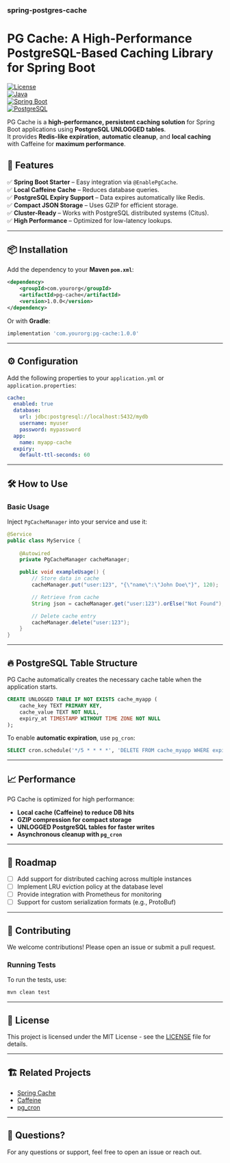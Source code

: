 ### spring-postgres-cache

# PG Cache: A High-Performance PostgreSQL-Based Caching Library for Spring Boot  

[![License](https://img.shields.io/badge/license-MIT-blue.svg)](LICENSE)  
[![Java](https://img.shields.io/badge/java-17%2B-blue)](https://openjdk.org/)  
[![Spring Boot](https://img.shields.io/badge/spring--boot-3.0-green)](https://spring.io/projects/spring-boot)  
[![PostgreSQL](https://img.shields.io/badge/postgresql-14%2B-blue)](https://www.postgresql.org/)  

PG Cache is a **high-performance, persistent caching solution** for Spring Boot applications using **PostgreSQL UNLOGGED tables**.  
It provides **Redis-like expiration**, **automatic cleanup**, and **local caching** with Caffeine for **maximum performance**.  

## 🚀 Features  

✅ **Spring Boot Starter** – Easy integration via `@EnablePgCache`.  
✅ **Local Caffeine Cache** – Reduces database queries.  
✅ **PostgreSQL Expiry Support** – Data expires automatically like Redis.  
✅ **Compact JSON Storage** – Uses GZIP for efficient storage.  
✅ **Cluster-Ready** – Works with PostgreSQL distributed systems (Citus).  
✅ **High Performance** – Optimized for low-latency lookups.  

---

## 📦 Installation  

Add the dependency to your **Maven `pom.xml`**:  

```xml
<dependency>
    <groupId>com.yourorg</groupId>
    <artifactId>pg-cache</artifactId>
    <version>1.0.0</version>
</dependency>
```

Or with **Gradle**:  

```gradle
implementation 'com.yourorg:pg-cache:1.0.0'
```

---

## ⚙️ Configuration  

Add the following properties to your `application.yml` or `application.properties`:  

```yaml
cache:
  enabled: true
  database:
    url: jdbc:postgresql://localhost:5432/mydb
    username: myuser
    password: mypassword
  app:
    name: myapp-cache
  expiry:
    default-ttl-seconds: 60
```

---

## 🛠️ How to Use  

### **Basic Usage**  

Inject `PgCacheManager` into your service and use it:  

```java
@Service
public class MyService {
    
    @Autowired
    private PgCacheManager cacheManager;

    public void exampleUsage() {
        // Store data in cache
        cacheManager.put("user:123", "{\"name\":\"John Doe\"}", 120);

        // Retrieve from cache
        String json = cacheManager.get("user:123").orElse("Not Found");

        // Delete cache entry
        cacheManager.delete("user:123");
    }
}
```

---

## 🔥 PostgreSQL Table Structure  

PG Cache automatically creates the necessary cache table when the application starts.  

```sql
CREATE UNLOGGED TABLE IF NOT EXISTS cache_myapp (
    cache_key TEXT PRIMARY KEY,
    cache_value TEXT NOT NULL,
    expiry_at TIMESTAMP WITHOUT TIME ZONE NOT NULL
);
```

To enable **automatic expiration**, use `pg_cron`:  

```sql
SELECT cron.schedule('*/5 * * * *', 'DELETE FROM cache_myapp WHERE expiry_at <= NOW()');
```

---

## 📈 Performance  

PG Cache is optimized for high performance:  

- **Local cache (Caffeine) to reduce DB hits**  
- **GZIP compression for compact storage**  
- **UNLOGGED PostgreSQL tables for faster writes**  
- **Asynchronous cleanup with `pg_cron`**  

---

## 📌 Roadmap  

- [ ] Add support for distributed caching across multiple instances  
- [ ] Implement LRU eviction policy at the database level  
- [ ] Provide integration with Prometheus for monitoring  
- [ ] Support for custom serialization formats (e.g., ProtoBuf)  

---

## 🤝 Contributing  

We welcome contributions! Please open an issue or submit a pull request.  

### **Running Tests**  

To run the tests, use:  

```sh
mvn clean test
```

---

## 📄 License  

This project is licensed under the MIT License - see the [LICENSE](LICENSE) file for details.  

---

## 🏗️ Related Projects  

- [Spring Cache](https://docs.spring.io/spring-framework/docs/current/reference/html/integration.html#cache)  
- [Caffeine](https://github.com/ben-manes/caffeine)  
- [pg_cron](https://github.com/citusdata/pg_cron)  

---

## 💬 Questions?  

For any questions or support, feel free to open an issue or reach out.  
```
